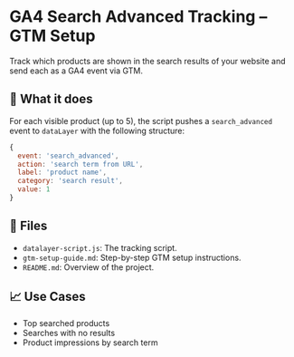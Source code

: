 # GA4 Search Advanced Tracking – GTM Setup

Track which products are shown in the search results of your website and send each as a GA4 event via GTM.

## 🔧 What it does

For each visible product (up to 5), the script pushes a `search_advanced` event to `dataLayer` with the following structure:

```js
{
  event: 'search_advanced',
  action: 'search term from URL',
  label: 'product name',
  category: 'search result',
  value: 1
}
```

## 📂 Files

- `datalayer-script.js`: The tracking script.
- `gtm-setup-guide.md`: Step-by-step GTM setup instructions.
- `README.md`: Overview of the project.

## 📈 Use Cases

- Top searched products
- Searches with no results
- Product impressions by search term
